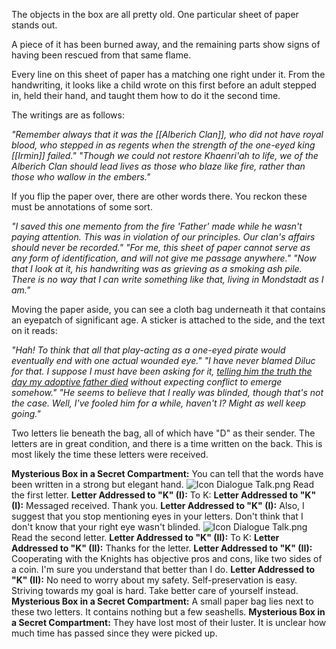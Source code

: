 
The objects in the box are all pretty old. One particular sheet of paper stands out.

A piece of it has been burned away, and the remaining parts show signs of having been rescued from that same flame.

Every line on this sheet of paper has a matching one right under it. From the handwriting, it looks like a child wrote on this first before an adult stepped in, held their hand, and taught them how to do it the second time.

The writings are as follows: 

*"Remember always that it was the [[Alberich Clan]], who did not have royal blood, who stepped in as regents when the strength of the one-eyed king [[Irmin]] failed."
"Though we could not restore Khaenri'ah to life, we of the Alberich Clan should lead lives as those who blaze like fire, rather than those who wallow in the embers."*

If you flip the paper over, there are other words there. You reckon these must be annotations of some sort.

*"I saved this one memento from the fire 'Father' made while he wasn't paying attention. This was in violation of our principles. Our clan's affairs should never be recorded."
"For me, this sheet of paper cannot serve as any form of identification, and will not give me passage anywhere."
"Now that I look at it, his handwriting was as grieving as a smoking ash pile. There is no way that I can write something like that, living in Mondstadt as I am."*

Moving the paper aside, you can see a cloth bag underneath it that contains an eyepatch of significant age. A sticker is attached to the side, and the text on it reads:

*"Hah! To think that all that play-acting as a one-eyed pirate would eventually end with one actual wounded eye."
"I have never blamed Diluc for that. I suppose I must have been asking for it, [telling him the truth the day my adoptive father died](https://genshin-impact.fandom.com/wiki/Kaeya/Lore#Vision "Kaeya/Lore") without expecting conflict to emerge somehow."
"He seems to believe that I really was blinded, though that's not the case. Well, I've fooled him for a while, haven't I? Might as well keep going."*

Two letters lie beneath the bag, all of which have "D" as their sender. The letters are in great condition, and there is a time written on the back. This is most likely the time these letters were received.

**Mysterious Box in a Secret Compartment:** You can tell that the words have been written in a strong but elegant hand.
![Icon Dialogue Talk.png](https://static.wikia.nocookie.net/gensin-impact/images/b/b9/Icon_Dialogue_Talk.svg/revision/latest/scale-to-width-down/22?cb=20210602164544) Read the first letter.
	**Letter Addressed to "K" (I):** To K:
	**Letter Addressed to "K" (I):** Messaged received. Thank you.
	**Letter Addressed to "K" (I):** Also, I suggest that you stop mentioning eyes in your letters. Don't think that I don't know that your right eye wasn't blinded.
![Icon Dialogue Talk.png](https://static.wikia.nocookie.net/gensin-impact/images/b/b9/Icon_Dialogue_Talk.svg/revision/latest/scale-to-width-down/22?cb=20210602164544) Read the second letter.
	**Letter Addressed to "K" (II):** To K:
	**Letter Addressed to "K" (II):** Thanks for the letter.
	**Letter Addressed to "K" (II):** Cooperating with the Knights has objective pros and cons, like two sides of a coin. I'm sure you understand that better than I do.
	**Letter Addressed to "K" (II):** No need to worry about my safety. Self-preservation is easy. Striving towards my goal is hard. Take better care of yourself instead.
	**Mysterious Box in a Secret Compartment:** A small paper bag lies next to these two letters. It contains nothing but a few seashells.
	**Mysterious Box in a Secret Compartment:** They have lost most of their luster. It is unclear how much time has passed since they were picked up.